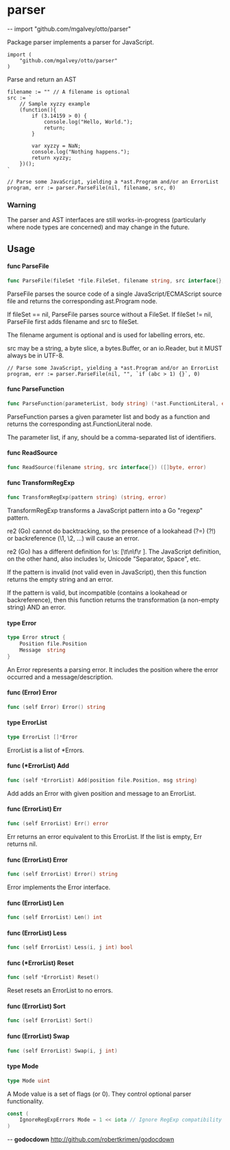 # parser
--
    import "github.com/mgalvey/otto/parser"

Package parser implements a parser for JavaScript.

    import (
        "github.com/mgalvey/otto/parser"
    )

Parse and return an AST

    filename := "" // A filename is optional
    src := `
        // Sample xyzzy example
        (function(){
            if (3.14159 > 0) {
                console.log("Hello, World.");
                return;
            }

            var xyzzy = NaN;
            console.log("Nothing happens.");
            return xyzzy;
        })();
    `

    // Parse some JavaScript, yielding a *ast.Program and/or an ErrorList
    program, err := parser.ParseFile(nil, filename, src, 0)


### Warning

The parser and AST interfaces are still works-in-progress (particularly where
node types are concerned) and may change in the future.

## Usage

#### func  ParseFile

```go
func ParseFile(fileSet *file.FileSet, filename string, src interface{}, mode Mode) (*ast.Program, error)
```
ParseFile parses the source code of a single JavaScript/ECMAScript source file
and returns the corresponding ast.Program node.

If fileSet == nil, ParseFile parses source without a FileSet. If fileSet != nil,
ParseFile first adds filename and src to fileSet.

The filename argument is optional and is used for labelling errors, etc.

src may be a string, a byte slice, a bytes.Buffer, or an io.Reader, but it MUST
always be in UTF-8.

    // Parse some JavaScript, yielding a *ast.Program and/or an ErrorList
    program, err := parser.ParseFile(nil, "", `if (abc > 1) {}`, 0)

#### func  ParseFunction

```go
func ParseFunction(parameterList, body string) (*ast.FunctionLiteral, error)
```
ParseFunction parses a given parameter list and body as a function and returns
the corresponding ast.FunctionLiteral node.

The parameter list, if any, should be a comma-separated list of identifiers.

#### func  ReadSource

```go
func ReadSource(filename string, src interface{}) ([]byte, error)
```

#### func  TransformRegExp

```go
func TransformRegExp(pattern string) (string, error)
```
TransformRegExp transforms a JavaScript pattern into a Go "regexp" pattern.

re2 (Go) cannot do backtracking, so the presence of a lookahead (?=) (?!) or
backreference (\1, \2, ...) will cause an error.

re2 (Go) has a different definition for \s: [\t\n\f\r ]. The JavaScript
definition, on the other hand, also includes \v, Unicode "Separator, Space",
etc.

If the pattern is invalid (not valid even in JavaScript), then this function
returns the empty string and an error.

If the pattern is valid, but incompatible (contains a lookahead or
backreference), then this function returns the transformation (a non-empty
string) AND an error.

#### type Error

```go
type Error struct {
	Position file.Position
	Message  string
}
```

An Error represents a parsing error. It includes the position where the error
occurred and a message/description.

#### func (Error) Error

```go
func (self Error) Error() string
```

#### type ErrorList

```go
type ErrorList []*Error
```

ErrorList is a list of *Errors.

#### func (*ErrorList) Add

```go
func (self *ErrorList) Add(position file.Position, msg string)
```
Add adds an Error with given position and message to an ErrorList.

#### func (ErrorList) Err

```go
func (self ErrorList) Err() error
```
Err returns an error equivalent to this ErrorList. If the list is empty, Err
returns nil.

#### func (ErrorList) Error

```go
func (self ErrorList) Error() string
```
Error implements the Error interface.

#### func (ErrorList) Len

```go
func (self ErrorList) Len() int
```

#### func (ErrorList) Less

```go
func (self ErrorList) Less(i, j int) bool
```

#### func (*ErrorList) Reset

```go
func (self *ErrorList) Reset()
```
Reset resets an ErrorList to no errors.

#### func (ErrorList) Sort

```go
func (self ErrorList) Sort()
```

#### func (ErrorList) Swap

```go
func (self ErrorList) Swap(i, j int)
```

#### type Mode

```go
type Mode uint
```

A Mode value is a set of flags (or 0). They control optional parser
functionality.

```go
const (
	IgnoreRegExpErrors Mode = 1 << iota // Ignore RegExp compatibility errors (allow backtracking)
)
```

--
**godocdown** http://github.com/robertkrimen/godocdown
